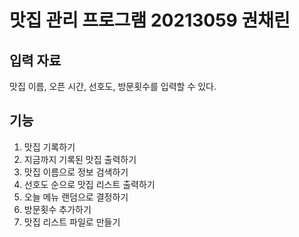 # 맛집 관리 프로그램 20213059 권채린
## 입력 자료
맛집 이름, 오픈 시간, 선호도, 방문횟수를 입력할 수 있다.
## 기능
1. 맛집 기록하기
2. 지금까지 기록된 맛집 출력하기
3. 맛집 이름으로 정보 검색하기
4. 선호도 순으로 맛집 리스트 출력하기
5. 오늘 메뉴 랜덤으로 결정하기
6. 방문횟수 추가하기
7. 맛집 리스트 파일로 만들기
